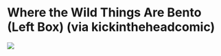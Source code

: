 <!--
id: 322526173
link: http://tumblr.atmos.org/post/322526173/where-the-wild-things-are-bento-left-box-via
slug: where-the-wild-things-are-bento-left-box-via
date: Thu Jan 07 2010 18:28:27 GMT-0800 (PST)
publish: 2010-01-07
tags: 
title: Where the Wild Things Are Bento (Left Box) (via kickintheheadcomic)
-->


Where the Wild Things Are Bento (Left Box) (via kickintheheadcomic)
===================================================================

![](http://31.media.tumblr.com/tumblr_kvwpjghSPQ1qz4sngo1_500.jpg)

